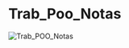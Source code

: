 # Trab_Poo_Notas
![Trab_POO_Notas](https://user-images.githubusercontent.com/103147078/177201305-c1864a66-6aa5-4c40-93ac-d1512f1c5c74.png)
